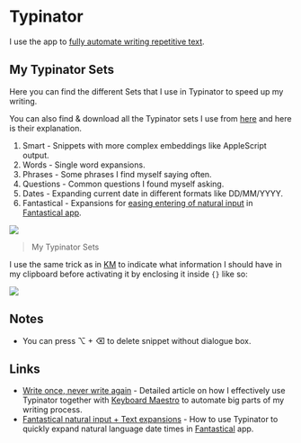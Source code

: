 # Typinator

I use the app to [fully automate writing repetitive text](https://medium.com/@nikitavoloboev/write-once-never-write-again-c2fa1f6c4e8).

## My Typinator Sets

Here you can find the different Sets that I use in Typinator to speed up my writing.

You can also find & download all the Typinator sets I use from [here](https://www.dropbox.com/sh/7cfwu8q2nstqw65/AACPu7r1GIWn4_WE7pFwJ_n4a?dl=0) and here is their explanation.

1. Smart - Snippets with more complex embeddings like AppleScript output.
2. Words - Single word expansions.
3. Phrases - Some phrases I find myself saying often.
4. Questions - Common questions I found myself asking.
5. Dates - Expanding current date in different formats like DD/MM/YYYY.
6. Fantastical - Expansions for [easing entering of natural input](https://medium.com/@nikitavoloboev/fantastical-natural-input-text-expansions-3ea8cf7ccac3#.pv5937ncr) in [Fantastical app](fantastical.md).

![](https://i.imgur.com/V8FHOj4.png)

> My Typinator Sets

I use the same trick as in [KM](keyboard-maestro/km-macros.md) to indicate what information I should have in my clipboard before activating it by enclosing it inside `{}` like so:

![](https://i.imgur.com/CKyQ8gR.png)

## Notes

* You can press ⌥ + ⌫ to delete snippet without dialogue box.

## Links

* [Write once, never write again](https://medium.com/@nikitavoloboev/write-once-never-write-again-c2fa1f6c4e8) - Detailed article on how I effectively use Typinator together with [Keyboard Maestro](keyboard-maestro/) to automate big parts of my writing process.
* [Fantastical natural input + Text expansions](https://medium.com/@nikitavoloboev/fantastical-natural-input-text-expansions-3ea8cf7ccac3) - How to use Typinator to quickly expand natural language date times in [Fantastical](https://flexibits.com/fantastical) app.

